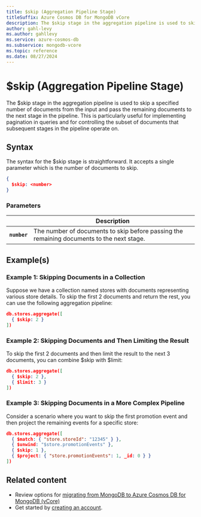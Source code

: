 ```yaml
---
title: $skip (Aggregation Pipeline Stage)
titleSuffix: Azure Cosmos DB for MongoDB vCore
description: The $skip stage in the aggregation pipeline is used to skip a specified number of documents from the input and pass the remaining documents to the next stage in the pipeline.
author: gahl-levy
ms.author: gahllevy
ms.service: azure-cosmos-db
ms.subservice: mongodb-vcore
ms.topic: reference
ms.date: 08/27/2024
---
```


# $skip (Aggregation Pipeline Stage)
The $skip stage in the aggregation pipeline is used to skip a specified number of documents from the input and pass the remaining documents to the next stage in the pipeline. This is particularly useful for implementing pagination in queries and for controlling the subset of documents that subsequent stages in the pipeline operate on.

## Syntax
The syntax for the $skip stage is straightforward. It accepts a single parameter which is the number of documents to skip.

```json
{
  $skip: <number>
}
```

### Parameters

| | Description |
| --- | --- |
| **`number`** | The number of documents to skip before passing the remaining documents to the next stage. |

## Example(s)
### Example 1: Skipping Documents in a Collection
Suppose we have a collection named stores with documents representing various store details. To skip the first 2 documents and return the rest, you can use the following aggregation pipeline:

```json
db.stores.aggregate([
  { $skip: 2 }
])
``` 

### Example 2: Skipping Documents and Then Limiting the Result
To skip the first 2 documents and then limit the result to the next 3 documents, you can combine $skip with $limit:

```json
db.stores.aggregate([
  { $skip: 2 },
  { $limit: 3 }
])
```

### Example 3: Skipping Documents in a More Complex Pipeline
Consider a scenario where you want to skip the first promotion event and then project the remaining events for a specific store:

```json 
db.stores.aggregate([
  { $match: { "store.storeId": "12345" } },
  { $unwind: "$store.promotionEvents" },
  { $skip: 1 },
  { $project: { "store.promotionEvents": 1, _id: 0 } }
])
``` 

## Related content

- Review options for [migrating from MongoDB to Azure Cosmos DB for MongoDB (vCore)](../../migration-options.md)
- Get started by [creating an account](../../quickstart-portal.md).